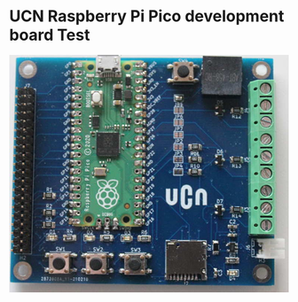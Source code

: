 # UCN Raspberry Pi Pico development board Test

![UCN Board](https://github.com/ibhelmer/rp_pico_board/blob/main/image/UCN_RP2_Board.jpg)

